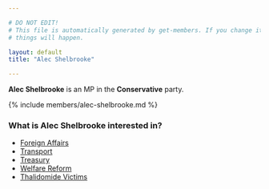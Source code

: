 ```yaml
---

# DO NOT EDIT!
# This file is automatically generated by get-members. If you change it, bad
# things will happen.

layout: default
title: "Alec Shelbrooke"

---
```


**Alec Shelbrooke** is an MP in the **Conservative** party.

{% include members/alec-shelbrooke.md %}

### What is Alec Shelbrooke interested in?


* [Foreign Affairs](/interests/foreign-affairs.html)
* [Transport](/interests/transport.html)
* [Treasury](/interests/treasury.html)
* [Welfare Reform](/interests/welfare-reform.html)
* [Thalidomide Victims](/interests/thalidomide-victims.html)
